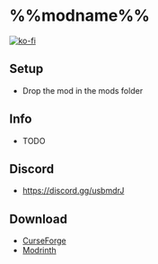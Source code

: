 # %%modname%%

[![ko-fi](https://ko-fi.com/img/githubbutton_sm.svg)](https://ko-fi.com/mrmelon54)

## Setup

- Drop the mod in the mods folder

## Info

- TODO

## Discord

- https://discord.gg/usbmdrJ

## Download

- [CurseForge](https://www.curseforge.com/minecraft/mc-mods/%%moddash%%)
- [Modrinth](https://modrinth.com/mod/%%moddash%%)
